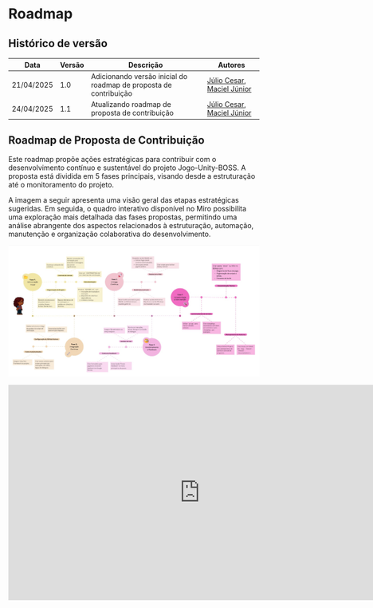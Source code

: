 # Roadmap

## Histórico de versão

|Data|Versão|Descrição|Autores|
|--|--|--|--|
|21/04/2025|1.0|Adicionando versão inicial do roadmap de proposta de contribuição |[Júlio Cesar](https://github.com/Julio1099), [Maciel Júnior](https://github.com/macieljuniormax)|
|24/04/2025|1.1|Atualizando roadmap de proposta de contribuição |[Júlio Cesar](https://github.com/Julio1099), [Maciel Júnior](https://github.com/macieljuniormax)|

## Roadmap de Proposta de Contribuição

Este roadmap propõe ações estratégicas para contribuir com o desenvolvimento contínuo e sustentável do projeto Jogo-Unity-BOSS. A proposta está dividida em 5 fases principais, visando desde a estruturação até o monitoramento do projeto.

A imagem a seguir apresenta uma visão geral das etapas estratégicas sugeridas. Em seguida, o quadro interativo disponível no Miro possibilita uma exploração mais detalhada das fases propostas, permitindo uma análise abrangente dos aspectos relacionados à estruturação, automação, manutenção e organização colaborativa do desenvolvimento.

![Roadmap de Desenvolvimento](images/Roadmap_Proposta_Contribuição.jpg)

<iframe width="768" height="432" src="https://miro.com/app/embed/uXjVIAWc6To=/?pres=1&frameId=3458764625498556206&embedId=876067699118" frameborder="0" scrolling="no" allow="fullscreen; clipboard-read; clipboard-write" allowfullscreen></iframe>